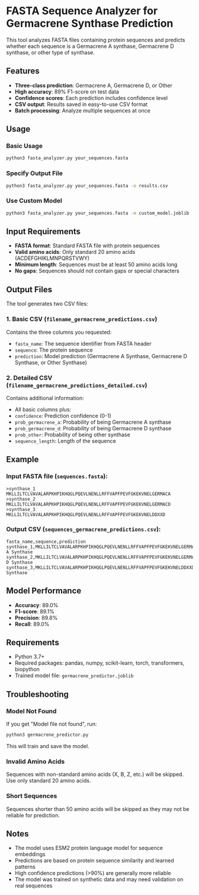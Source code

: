 # FASTA Sequence Analyzer for Germacrene Synthase Prediction

This tool analyzes FASTA files containing protein sequences and predicts whether each sequence is a Germacrene A synthase, Germacrene D synthase, or other type of synthase.

## Features

- **Three-class prediction**: Germacrene A, Germacrene D, or Other
- **High accuracy**: 89% F1-score on test data
- **Confidence scores**: Each prediction includes confidence level
- **CSV output**: Results saved in easy-to-use CSV format
- **Batch processing**: Analyze multiple sequences at once

## Usage

### Basic Usage
```bash
python3 fasta_analyzer.py your_sequences.fasta
```

### Specify Output File
```bash
python3 fasta_analyzer.py your_sequences.fasta -o results.csv
```

### Use Custom Model
```bash
python3 fasta_analyzer.py your_sequences.fasta -m custom_model.joblib
```

## Input Requirements

- **FASTA format**: Standard FASTA file with protein sequences
- **Valid amino acids**: Only standard 20 amino acids (ACDEFGHIKLMNPQRSTVWY)
- **Minimum length**: Sequences must be at least 50 amino acids long
- **No gaps**: Sequences should not contain gaps or special characters

## Output Files

The tool generates two CSV files:

### 1. Basic CSV (`filename_germacrene_predictions.csv`)
Contains the three columns you requested:
- `fasta_name`: The sequence identifier from FASTA header
- `sequence`: The protein sequence
- `prediction`: Model prediction (Germacrene A Synthase, Germacrene D Synthase, or Other Synthase)

### 2. Detailed CSV (`filename_germacrene_predictions_detailed.csv`)
Contains additional information:
- All basic columns plus:
- `confidence`: Prediction confidence (0-1)
- `prob_germacrene_a`: Probability of being Germacrene A synthase
- `prob_germacrene_d`: Probability of being Germacrene D synthase
- `prob_other`: Probability of being other synthase
- `sequence_length`: Length of the sequence

## Example

### Input FASTA file (`sequences.fasta`):
```
>synthase_1
MKLLILTCLVAVALARPKHPIKHQGLPQEVLNENLLRFFVAPFPEVFGKEKVNELGERMACA
>synthase_2
MKLLILTCLVAVALARPKHPIKHQGLPQEVLNENLLRFFVAPFPEVFGKEKVNELGERMACD
>synthase_3
MKLLILTCLVAVALARPKHPIKHQGLPQEVLNENLLRFFVAPFPEVFGKEKVNELDDXXD
```

### Output CSV (`sequences_germacrene_predictions.csv`):
```csv
fasta_name,sequence,prediction
synthase_1,MKLLILTCLVAVALARPKHPIKHQGLPQEVLNENLLRFFVAPFPEVFGKEKVNELGERMACA,Germacrene A Synthase
synthase_2,MKLLILTCLVAVALARPKHPIKHQGLPQEVLNENLLRFFVAPFPEVFGKEKVNELGERMACD,Germacrene D Synthase
synthase_3,MKLLILTCLVAVALARPKHPIKHQGLPQEVLNENLLRFFVAPFPEVFGKEKVNELDDXXD,Other Synthase
```

## Model Performance

- **Accuracy**: 89.0%
- **F1-score**: 89.1%
- **Precision**: 89.8%
- **Recall**: 89.0%

## Requirements

- Python 3.7+
- Required packages: pandas, numpy, scikit-learn, torch, transformers, biopython
- Trained model file: `germacrene_predictor.joblib`

## Troubleshooting

### Model Not Found
If you get "Model file not found", run:
```bash
python3 germacrene_predictor.py
```
This will train and save the model.

### Invalid Amino Acids
Sequences with non-standard amino acids (X, B, Z, etc.) will be skipped. Use only standard 20 amino acids.

### Short Sequences
Sequences shorter than 50 amino acids will be skipped as they may not be reliable for prediction.

## Notes

- The model uses ESM2 protein language model for sequence embeddings
- Predictions are based on protein sequence similarity and learned patterns
- High confidence predictions (>90%) are generally more reliable
- The model was trained on synthetic data and may need validation on real sequences
